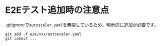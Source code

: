 # E2Eテスト追加時の注意点

.gitignoreで`autoscaler.yaml`を無視しているため、明示的に追加が必要です。

    git add -f e2e/xxx/autoscaler.yaml
    git commit ...